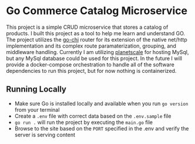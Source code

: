 # Go Commerce Catalog Microservice

This project is a simple CRUD microservice that stores a catalog of products. I built this project as a tool to help me learn and understand GO. The project utilizes the [go-chi](https://github.com/go-chi/chi) router for its extension of the native net/http implementation and its complex route paramaterization, grouping, and middleware handling. Currently I am utilizing [planetscale](https://planetscale.com/) for hosting MySql, but any MySql database could be used for this project. In the future I will provide a docker-compose orchestration to handle all of the software dependencies to run this project, but for now nothing is containerized.

## Running Locally

- Make sure Go is installed locally and available when you run `go version` from your terminal
- Create a `.env` file with correct data based on the `.env.sample` file
- `go run .` will run the project by executing the `main.go` file
- Browse to the site based on the `PORT` specified in the .env and verify the server is serving content
